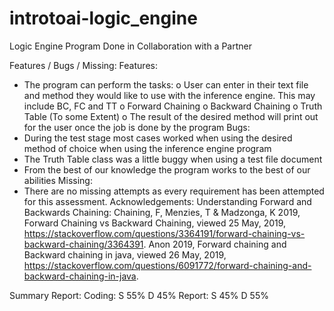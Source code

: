 # introtoai-logic_engine
Logic Engine Program Done in Collaboration with a Partner

Features / Bugs / Missing:
Features:
-	The program can perform the tasks:
o	User can enter in their text file and method they would like to use with the inference engine. This may include BC, FC and TT
o	Forward Chaining
o	Backward Chaining
o	Truth Table (To some Extent)
o	The result of the desired method will print out for the user once the job is done by the program
Bugs:
-	During the test stage most cases worked when using the desired method of choice when using the inference engine program
-	The Truth Table class was a little buggy when using a test file document
-	From the best of our knowledge the program works to the best of our abilities
Missing:
-	There are no missing attempts as every requirement has been attempted for this assessment.
Acknowledgements:
Understanding Forward and Backwards Chaining:
Chaining, F, Menzies, T & Madzonga, K 2019, Forward Chaining vs Backward Chaining, viewed 25 May, 2019, <https://stackoverflow.com/questions/3364191/forward-chaining-vs-backward-chaining/3364391>. 
Anon 2019, Forward chaining and Backward chaining in java, viewed 26 May, 2019, <https://stackoverflow.com/questions/6091772/forward-chaining-and-backward-chaining-in-java>.

Summary Report:
Coding: S	55% D	45%	
Report: S	45% D	55%
